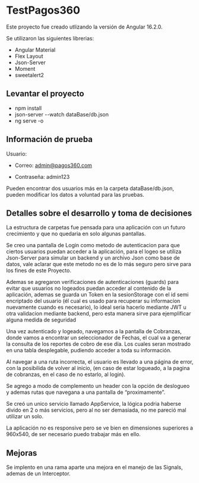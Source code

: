 # TestPagos360

Este proyecto fue creado utlizando la versión de Angular 16.2.0.

Se utilizaron las siguientes librerias:

- Angular Material
- Flex Layout
- Json-Server
- Moment
- sweetalert2

## Levantar el proyecto

- npm install
- json-server --watch dataBase/db.json
- ng serve -o

## Información de prueba

Usuario:

- Correo: admin@pagos360.com

- Contraseña: admin123

Pueden encontrar dos usuarios más en la carpeta dataBase/db.json, pueden modificar los datos a voluntad para las pruebas.

## Detalles sobre el desarrollo y toma de decisiones

La estructura de carpetas fue pensada para una aplicación con un futuro crecimiento y que no quedaria en solo algunas pantallas.

Se creo una pantalla de Login como metodo de autenticacion para que ciertos usuarios puedan acceder a la aplicación, para el logeo se utiliza Json-Server para simular un backend y un archivo Json como base de datos, vale aclarar que este metodo no es de lo más seguro pero sirve para los fines de este Proyecto.

Ademas se agregaron verificaciones de autenticaciones (guards) para evitar que usuarios no logeados puedan acceder al contenido de la aplicación, ademas se guarda un Token en la sesionStorage con el id semi encriptado del usuario (él cual es usado para recuperar su informacíon nuevamente cuando es necesario), lo ideal seria hacerlo mediante JWT u otra validacion mediante backend, pero esta manera sirve para ejemplificar alguna medida de seguridad

Una vez autenticado y logeado, navegamos a la pantalla de Cobranzas, donde vamos a encontrar un seleccionador de Fechas, el cual va a generar la consulta de los reportes de cobro de ese día. Los cuales seran mostrado en una tabla desplegable, pudiendo acceder a toda su información.

Al navegar a una ruta incorrecta, el usuario es llevado a una página de error, con la posibilida de volver al inicio, (en caso de estar logueado, a la pagina de cobranzas, en el caso de no estarlo, al login).

Se agrego a modo de complemento un header con la opción de deslogueo y ademas rutas que navegana a una pantalla de “proximamente”.

Se creó un unico servicio llamado AppService, la lógica podria haberse divido en 2 o más servicios, pero al no ser demasiada, no me pareció mal utilizar un solo.

La aplicación no es responsive pero se ve bien en dimensiones superiores a 960x540, de ser necesario puedo trabajar más en ello.

## Mejoras

Se implento en una rama aparte una mejora en el manejo de las Signals, ademas de un Interceptor.
